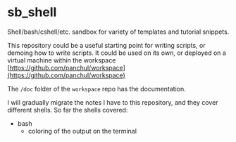 # sb_shell

Shell/bash/cshell/etc. sandbox for variety of templates and tutorial snippets.

This repository could be a useful starting point for writing scripts, or demoing how to write scripts.
It could be used on its own, or deployed on a virtual machine within the workspace [https://github.com/panchul/workspace](https://github.com/panchul/workspace)

The ```/doc``` folder of the ```workspace``` repo has the documentation. 

I will gradually migrate the notes I have to this repository, and they cover different shells. So far the shells covered:

+ bash
     - coloring of the output on the terminal
     
     
       
       